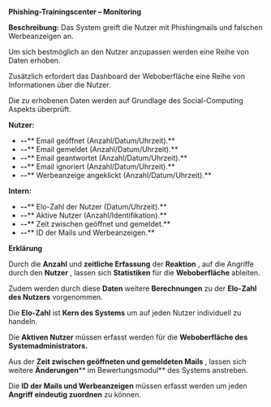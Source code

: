 **Phishing-Trainingscenter – Monitoring**

**Beschreibung:** Das System greift die Nutzer mit Phishingmails und falschen Werbeanzeigen an.

Um sich bestmöglich an den Nutzer anzupassen werden eine Reihe von Daten erhoben.

Zusätzlich erfordert das Dashboard der Weboberfläche eine Reihe von Informationen über die Nutzer.

Die zu erhobenen Daten werden auf Grundlage des Social-Computing Aspekts überprüft.

**Nutzer:**

- **--**** Email geöffnet (Anzahl/Datum/Uhrzeit).**
- **--**** Email gemeldet (Anzahl/Datum/Uhrzeit).**
- **--**** Email geantwortet (Anzahl/Datum/Uhrzeit).**
- **--**** Email ignoriert (Anzahl/Datum/Uhrzeit).**
- **--**** Werbeanzeige angeklickt (Anzahl/Datum/Uhrzeit).**

**Intern:**

- **--**** Elo-Zahl der Nutzer (Datum/Uhrzeit).**
- **--**** Aktive Nutzer (Anzahl/Identifikation).**
- **--**** Zeit zwischen geöffnet und gemeldet.**
- **--**** ID der Mails und Werbeanzeigen.**

**Erklärung**

Durch die **Anzahl** und **zeitliche Erfassung** der **Reaktion** , auf die Angriffe durch den **Nutzer** , lassen sich **Statistiken** für die **Weboberfläche** ableiten.

Zudem werden durch diese **Daten** weitere **Berechnungen** zu der **Elo-Zahl des Nutzers** vorgenommen.

Die **Elo-Zahl** ist **Kern des Systems** um auf jeden Nutzer individuell zu handeln.

Die **Aktiven Nutzer** müssen erfasst werden für die **Weboberfläche des Systemadministrators.**

Aus der **Zeit zwischen geöffneten und gemeldeten Mails** , lassen sich weitere **Änderungen**** im Bewertungsmodul** des Systems anstreben.

Die **ID der Mails und Werbeanzeigen** müssen erfasst werden um jeden **Angriff eindeutig zuordnen** zu können.